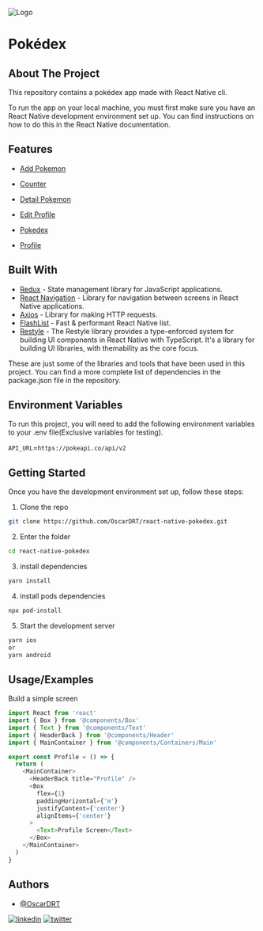 
![Logo](https://e7.pngegg.com/pngimages/902/338/png-clipart-poke-ball-open-wv-computer-wallpaper-desktop-wallpaper-thumbnail.png)
# Pokédex

## About The Project

This repository contains a pokédex app made with React Native cli.

To run the app on your local machine, you must first make sure you have an React Native development environment set up. You can find instructions on how to do this in the React Native documentation.





## Features

- [Add Pokemon](https://github.com/OscarDRT/react-native-pokedex/blob/main/images/AddPokemon.png)

- [Counter](https://github.com/OscarDRT/react-native-pokedex/blob/main/images/Counter.png)

- [Detail Pokemon](https://github.com/OscarDRT/react-native-pokedex/blob/main/images/DetailPokemon.png)

- [Edit Profile](https://github.com/OscarDRT/react-native-pokedex/blob/main/images/EditProfile.png)

- [Pokedex](https://github.com/OscarDRT/react-native-pokedex/blob/main/images/Pokedex.png)

- [Profile](https://github.com/OscarDRT/react-native-pokedex/blob/main/images/Profile.png)













## Built With

- [Redux](https://redux.js.org/) - State management library for JavaScript applications.
- [React Navigation](https://reactnavigation.org/) - Library for navigation between screens in React Native applications.
- [Axios](https://axios-http.com/) - Library for making HTTP requests.
- [FlashList](https://shopify.github.io/flash-list/) - Fast & performant React Native list.
- [Restyle](https://github.com/Shopify/restyle) - The Restyle library provides a type-enforced system for building UI components in React Native with TypeScript. It's a library for building UI libraries, with themability as the core focus.

These are just some of the libraries and tools that have been used in this project. You can find a more complete list of dependencies in the package.json file in the repository.
## Environment Variables

To run this project, you will need to add the following environment variables to your .env file(Exclusive variables for testing).

`API_URL`=`https://pokeapi.co/api/v2`


## Getting Started

Once you have the development environment set up, follow these steps:

1. Clone the repo
```sh
git clone https://github.com/OscarDRT/react-native-pokedex.git
```

2. Enter the folder
```sh
cd react-native-pokedex
```

3. install dependencies
```sh
yarn install
```

4. install pods dependencies
```sh
npx pod-install
```

5. Start the development server
```sh
yarn ios 
or
yarn android
```
## Usage/Examples


Build a simple screen
```javascript
import React from 'react'
import { Box } from '@components/Box'
import { Text } from '@components/Text'
import { HeaderBack } from '@components/Header'
import { MainContainer } from '@components/Containers/Main'

export const Profile = () => {
  return (
    <MainContainer>
      <HeaderBack title="Profile" />
      <Box
        flex={1}
        paddingHorizontal={'m'}
        justifyContent={'center'}
        alignItems={'center'}
      >
        <Text>Profile Screen</Text>
      </Box>
    </MainContainer>
  )
}
```


## Authors

- [@OscarDRT](https://github.com/OscarDRT)

[![linkedin](https://img.shields.io/badge/linkedin-0A66C2?style=for-the-badge&logo=linkedin&logoColor=white)](https://www.linkedin.com/in/oscardrt/)
[![twitter](https://img.shields.io/badge/twitter-1DA1F2?style=for-the-badge&logo=twitter&logoColor=white)](https://twitter.com/Oscar__RT)
